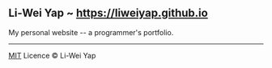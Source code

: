 ## Li-Wei Yap ~ https://liweiyap.github.io

My personal website -- a programmer's portfolio.

---

[MIT](https://github.com/liweiyap/liweiyap.github.io/blob/master/LICENSE) Licence © Li-Wei Yap
